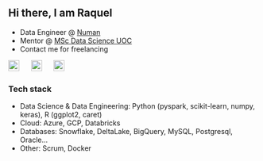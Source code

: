 ## Hi there, I am Raquel 

- Data Engineer @ [Numan](numan.com)
- Mentor @ [MSc Data Science UOC](https://estudios.uoc.edu/es/masters-universitarios/data-science/presentacion)
- Contact me for freelancing

[<img src="https://raw.githubusercontent.com/peterthehan/peterthehan/main/assets/github.svg" width="22px" alt="GitHub"/>](https://github.com/raquelie)
&nbsp;&nbsp;&nbsp;&nbsp;
[<img src="https://raw.githubusercontent.com/peterthehan/peterthehan/master/assets/linkedin.svg" width="22px" alt="LinkedIn"/>](https://www.linkedin.com/in/raquelorallo)
&nbsp;&nbsp;&nbsp;&nbsp;
[<img src="https://raw.githubusercontent.com/Raymo111/Raymo111/master/socials/instagram.svg" width="22px" alt="Instagram"/>](https://www.instagram.com/raquelieb)

### Tech stack

- Data Science & Data Engineering: Python (pyspark, scikit-learn, numpy, keras), R (ggplot2, caret)
- Cloud: Azure, GCP, Databricks
- Databases: Snowflake, DeltaLake, BigQuery, MySQL, Postgresql, Oracle...
- Other: Scrum, Docker
